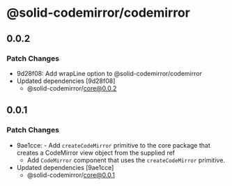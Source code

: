 # @solid-codemirror/codemirror

## 0.0.2

### Patch Changes

- 9d28f08: Add wrapLine option to @solid-codemirror/codemirror
- Updated dependencies [9d28f08]
  - @solid-codemirror/core@0.0.2

## 0.0.1

### Patch Changes

- 9ae1cce: - Add `createCodeMirror` primitive to the core package that creates a CodeMirror view object from the supplied ref
  - Add `CodeMirror` component that uses the `createCodeMirror` primitive.
- Updated dependencies [9ae1cce]
  - @solid-codemirror/core@0.0.1
